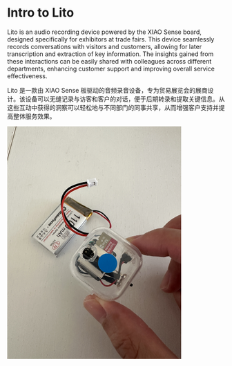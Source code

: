 # Intro to Lito 
Lito is an audio recording device powered by the XIAO Sense board, designed specifically for exhibitors at trade fairs. This device seamlessly records conversations with visitors and customers, allowing for later transcription and extraction of key information. The insights gained from these interactions can be easily shared with colleagues across different departments, enhancing customer support and improving overall service effectiveness.

Lito 是一款由 XIAO Sense 板驱动的音频录音设备，专为贸易展览会的展商设计。该设备可以无缝记录与访客和客户的对话，便于后期转录和提取关键信息。从这些互动中获得的洞察可以轻松地与不同部门的同事共享，从而增强客户支持并提高整体服务效果。


<img src="Img/IMG_3635.JPG" width="80%" height="auto">


